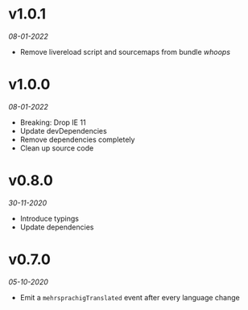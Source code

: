 # v1.0.1
_08-01-2022_

* Remove livereload script and sourcemaps from bundle *whoops*

# v1.0.0
_08-01-2022_

* Breaking: Drop IE 11
* Update devDependencies
* Remove dependencies completely
* Clean up source code

# v0.8.0
_30-11-2020_

* Introduce typings
* Update dependencies

# v0.7.0
_05-10-2020_

* Emit a `mehrsprachigTranslated` event after every language change
